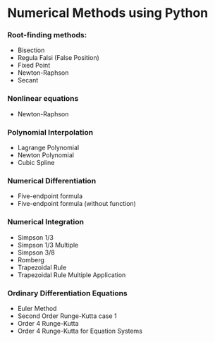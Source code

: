 # Numerical Methods using Python

### Root-finding methods:
- Bisection
- Regula Falsi (False Position)
- Fixed Point
- Newton-Raphson
- Secant

### Nonlinear equations
- Newton-Raphson

### Polynomial Interpolation
- Lagrange Polynomial
- Newton Polynomial
- Cubic Spline

### Numerical Differentiation
- Five-endpoint formula
- Five-endpoint formula (without function)

### Numerical Integration
- Simpson 1/3
- Simpson 1/3 Multiple
- Simpson 3/8
- Romberg
- Trapezoidal Rule
- Trapezoidal Rule Multiple Application

### Ordinary Differentiation Equations
- Euler Method
- Second Order Runge-Kutta case 1
- Order 4 Runge-Kutta
- Order 4 Runge-Kutta for Equation Systems
